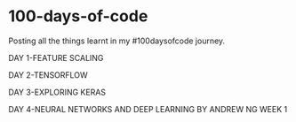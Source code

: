 # 100-days-of-code
Posting all the things learnt in my #100daysofcode journey.

DAY 1-FEATURE SCALING

DAY 2-TENSORFLOW

DAY 3-EXPLORING KERAS

DAY 4-NEURAL NETWORKS AND DEEP LEARNING BY ANDREW NG WEEK 1
